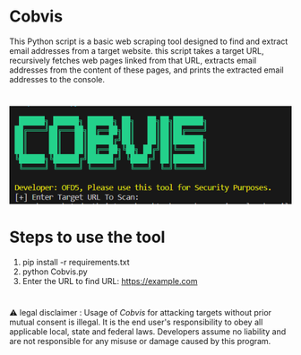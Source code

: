 # Cobvis
This Python script is a basic web scraping tool designed to find and extract email addresses from a target website. this script takes a target URL, recursively fetches web pages linked from that URL, extracts email addresses from the content of these pages, and prints the extracted email addresses to the console. 
#

![web-link finder logo](https://raw.githubusercontent.com/OFD5/Cobvis/main/Cobvis.PNG)
# Steps to use the tool 
1. pip install -r requirements.txt
2. python Cobvis.py
3. Enter the URL to find URL: https://example.com

#
⚠ legal disclaimer : Usage of  *Cobvis* for attacking targets without prior mutual consent is illegal. It is the end user's responsibility to obey all applicable local, state and federal laws. Developers assume no liability and are not responsible for any misuse or damage caused by this program.
